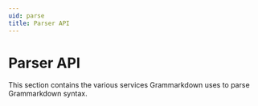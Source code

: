 ```yaml
---
uid: parse
title: Parser API
---
```


# Parser API
This section contains the various services Grammarkdown uses to parse Grammarkdown syntax.